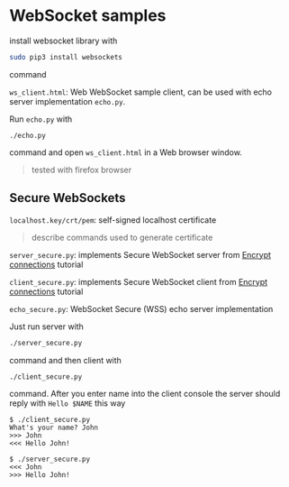 # WebSocket samples

install websocket library with

```bash
sudo pip3 install websockets
```

command


`ws_client.html`: Web WebSocket sample client, can be used with echo server implementation `echo.py`. 

Run `echo.py` with

```
./echo.py
```

command and open `ws_client.html` in a Web browser window.

> tested with firefox browser


## Secure WebSockets

`localhost.key/crt/pem`: self-signed localhost certificate

> describe commands used to generate certificate

`server_secure.py`: implements Secure WebSocket server from [Encrypt connections](https://websockets.readthedocs.io/en/stable/intro/quickstart.html#encrypt-connections) tutorial

`client_secure.py`: implements Secure WebSocket client from [Encrypt connections](https://websockets.readthedocs.io/en/stable/intro/quickstart.html#encrypt-connections) tutorial

`echo_secure.py`: WebSocket Secure (WSS) echo server implementation

Just run server with

```bash
./server_secure.py
```

command and then client with

```bash
./client_secure.py
```

command. After you enter name into the client console the server should reply with `Hello $NAME` this way

```console
$ ./client_secure.py 
What's your name? John
>>> John
<<< Hello John!
```

```console
$ ./server_secure.py 
<<< John
>>> Hello John!
```
